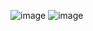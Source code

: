 ![image](https://user-images.githubusercontent.com/97594420/220544506-0ddbf507-a357-4992-a379-088e24e0831e.png)
![image](https://user-images.githubusercontent.com/97594420/220546363-61cce935-f5b4-4b42-99f3-a2ba06d2a00b.png)
